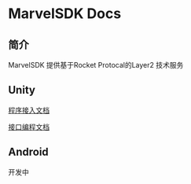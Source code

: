 # MarvelSDK Docs

## 简介

MarvelSDK 提供基于Rocket Protocal的Layer2 技术服务


## Unity

[程序接入文档](Unity/DevelopDocument.md)

[接口编程文档](Unity/APIDocument.md)

## Android

开发中
